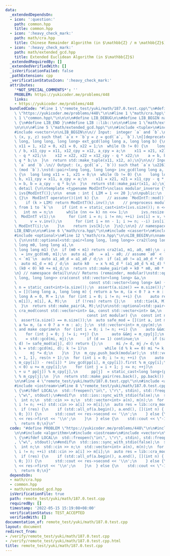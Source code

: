 ```yaml
---
data:
  _extendedDependsOn:
  - icon: ':question:'
    path: common.hpp
    title: common.hpp
  - icon: ':heavy_check_mark:'
    path: math/cra.hpp
    title: Chinese Remainder Algorithm (in $\mathbb{Z} / m \mathbb{Z}$)
  - icon: ':heavy_check_mark:'
    path: math/extended_gcd.hpp
    title: Extended Euclidean Algorithm (in $\mathbb{Z}$)
  _extendedRequiredBy: []
  _extendedVerifiedWith: []
  _isVerificationFailed: false
  _pathExtension: cpp
  _verificationStatusIcon: ':heavy_check_mark:'
  attributes:
    '*NOT_SPECIAL_COMMENTS*': ''
    PROBLEM: https://yukicoder.me/problems/448
    links:
    - https://yukicoder.me/problems/448
  bundledCode: "#line 1 \"remote_test/yuki/math/187.0.test.cpp\"\n#define PROBLEM\
    \ \"https://yukicoder.me/problems/448\"\n\n#line 1 \"math/cra.hpp\"\n\n\n\n#line\
    \ 1 \"common.hpp\"\n\n\n\n#define LIB_DEBUG\n\n#define LIB_BEGIN namespace lib\
    \ {\n#define LIB_END }\n#define LIB ::lib::\n\n\n#line 1 \"math/extended_gcd.hpp\"\
    \n\n\n\n#line 5 \"math/extended_gcd.hpp\"\n\n#include <tuple>\n#include <utility>\n\
    #include <vector>\n\nLIB_BEGIN\n\n// Input:  integer `a` and `b`.\n// Output:\
    \ (x, y, z) such that `a`x + `b`y = z = gcd(`a`, `b`).\n[[deprecated]] std::tuple<long\
    \ long, long long, long long> ext_gcd(long long a, long long b) {\n  long long\
    \ x11 = 1, x12 = 0, x21 = 0, x22 = 1;\n  while (b != 0) {\n    long long q = a\
    \ / b, x11_cpy = x11, x12_cpy = x12, a_cpy = a;\n    x11 = x21, x21 = x11_cpy\
    \ - q * x21;\n    x12 = x22, x22 = x12_cpy - q * x22;\n    a = b, b = a_cpy -\
    \ q * b;\n  }\n  return std::make_tuple(x11, x12, a);\n}\n\n// Input:  integer\
    \ `a` and `b`.\n// Output: (x, gcd(`a`, `b`)) such that `a`x \u2261 gcd(`a`, `b`)\
    \ (mod `b`).\nstd::pair<long long, long long> inv_gcd(long long a, long long b)\
    \ {\n  long long x11 = 1, x21 = 0;\n  while (b != 0) {\n    long long q = a /\
    \ b, x11_cpy = x11, a_cpy = a;\n    x11 = x21, x21 = x11_cpy - q * x21;\n    a\
    \ = b, b = a_cpy - q * b;\n  }\n  return std::make_pair(x11, a);\n}\n\nnamespace\
    \ detail {\n\ntemplate <typename ModIntT>\nclass modular_inverse {\n  std::vector<ModIntT>\
    \ ivs{ModIntT()};\n\n  enum : int { LIM = 1 << 20 };\n\npublic:\n  modular_inverse()\
    \ {}\n  ModIntT operator()(int k) {\n    // assume `ModIntT::mod()` is prime.\n\
    \    if (k > LIM) return ModIntT(k).inv();\n    // preprocess modular inverse\
    \ from 1 to `k`\n    if (int n = static_cast<int>(ivs.size()); n <= k) {\n   \
    \   int nn = n;\n      while (nn <= k) nn <<= 1;\n      ivs.resize(nn);\n    \
    \  ModIntT v(1);\n      for (int i = n; i != nn; ++i) ivs[i] = v, v *= ModIntT(i);\n\
    \      v = v.inv();\n      for (int i = nn - 1; i >= n; --i) ivs[i] *= v, v *=\
    \ ModIntT(i);\n    }\n    return ivs[k];\n  }\n};\n\n} // namespace detail\n\n\
    LIB_END\n\n\n#line 6 \"math/cra.hpp\"\n\n#include <cassert>\n#include <numeric>\n\
    #include <optional>\n#line 12 \"math/cra.hpp\"\n\nLIB_BEGIN\n\nnamespace detail\
    \ {\n\nstd::optional<std::pair<long long, long long>> cra2(long long a0, long\
    \ long m0, long long a1,\n                                                   \
    \ long long m1) {\n  if (m0 < m1) return cra2(a1, m1, a0, m0);\n  auto [x, d]\
    \  = inv_gcd(m0, m1);\n  auto a1_a0   = a1 - a0; // assume `a0` < `m0` and `a1`\
    \ < `m1`\n  auto a1_a0_d = a1_a0 / d;\n  if (a1_a0 != a1_a0_d * d) return {};\n\
    \  auto m1_d = m1 / d;\n  auto k0   = x % m1_d * (a1_a0_d % m1_d) % m1_d;\n  if\
    \ (k0 < 0) k0 += m1_d;\n  return std::make_pair(a0 + k0 * m0, m0 * m1_d);\n}\n\
    \n} // namespace detail\n\n// Returns (remainder, modular)\nstd::optional<std::pair<long\
    \ long, long long>> cra(const std::vector<long long> &a,\n                   \
    \                                const std::vector<long long> &m) {\n  const int\
    \ n = static_cast<int>(a.size());\n  assert(a.size() == m.size());\n  auto safe_mod\
    \ = [](long long a, long long m) { return a %= m, (a < 0 ? a + m : a); };\n  long\
    \ long A = 0, M = 1;\n  for (int i = 0; i != n; ++i) {\n    auto res = detail::cra2(safe_mod(a[i],\
    \ m[i]), m[i], A, M);\n    if (!res) return {};\n    std::tie(A, M) = res.value();\n\
    \  }\n  return std::make_pair(A, M);\n}\n\nstd::optional<std::pair<int, int>>\
    \ cra_mod(const std::vector<int> &a, const std::vector<int> &m,\n            \
    \                               const int modular) {\n  const int n = static_cast<int>(a.size());\n\
    \  assert(a.size() == m.size());\n  auto safe_mod = [](int a, int m) { return\
    \ a %= m, (a < 0 ? a + m : a); };\n  std::vector<int> m_cpy(m);\n  // check conflicts\
    \ and make coprime\n  for (int i = 0; i != n; ++i) {\n    auto &&mi = m_cpy[i];\n\
    \    for (int j = 0; j != i; ++j) {\n      auto &&mj = m_cpy[j];\n      auto d\
    \    = std::gcd(mi, mj);\n      if (d == 1) continue;\n      if (safe_mod(a[i],\
    \ d) != safe_mod(a[j], d)) return {};\n      mi /= d, mj /= d;\n      if (auto\
    \ k = std::gcd(mi, d); k != 1)\n        while (d % k == 0) mi *= k, d /= k;\n\
    \      mj *= d;\n    }\n  }\n  m_cpy.push_back(modular);\n  std::vector<int> pp(n\
    \ + 1, 1), res(n + 1);\n  for (int i = 0; i != n; ++i) {\n    auto u = (safe_mod(a[i],\
    \ m_cpy[i]) - res[i]) * inv_gcd(pp[i], m_cpy[i]).first % m_cpy[i];\n    if (u\
    \ < 0) u += m_cpy[i];\n    for (int j = i + 1; j <= n; ++j)\n      res[j] = (res[j]\
    \ + u * pp[j]) % m_cpy[j],\n      pp[j]  = static_cast<long long>(pp[j]) * m_cpy[i]\
    \ % m_cpy[j];\n  }\n  return std::make_pair(res.back(), pp.back());\n}\n\nLIB_END\n\
    \n\n#line 4 \"remote_test/yuki/math/187.0.test.cpp\"\n\n#include <algorithm>\n\
    #include <iostream>\n#line 8 \"remote_test/yuki/math/187.0.test.cpp\"\n\nint main()\
    \ {\n#ifdef LOCAL\n  std::freopen(\"in\", \"r\", stdin), std::freopen(\"out\"\
    , \"w\", stdout);\n#endif\n  std::ios::sync_with_stdio(false);\n  std::cin.tie(nullptr);\n\
    \  int n;\n  std::cin >> n;\n  std::vector<int> a(n), m(n);\n  for (int i = 0;\
    \ i != n; ++i) std::cin >> a[i] >> m[i];\n  auto res = lib::cra_mod(a, m, 1000000007);\n\
    \  if (res) {\n    if (std::all_of(a.begin(), a.end(), [](int n) { return n ==\
    \ 0; })) {\n      std::cout << res->second << '\\n';\n    } else {\n      std::cout\
    \ << res->first << '\\n';\n    }\n  } else {\n    std::cout << \"-1\\n\";\n  }\n\
    \  return 0;\n}\n"
  code: "#define PROBLEM \"https://yukicoder.me/problems/448\"\n\n#include \"math/cra.hpp\"\
    \n\n#include <algorithm>\n#include <iostream>\n#include <vector>\n\nint main()\
    \ {\n#ifdef LOCAL\n  std::freopen(\"in\", \"r\", stdin), std::freopen(\"out\"\
    , \"w\", stdout);\n#endif\n  std::ios::sync_with_stdio(false);\n  std::cin.tie(nullptr);\n\
    \  int n;\n  std::cin >> n;\n  std::vector<int> a(n), m(n);\n  for (int i = 0;\
    \ i != n; ++i) std::cin >> a[i] >> m[i];\n  auto res = lib::cra_mod(a, m, 1000000007);\n\
    \  if (res) {\n    if (std::all_of(a.begin(), a.end(), [](int n) { return n ==\
    \ 0; })) {\n      std::cout << res->second << '\\n';\n    } else {\n      std::cout\
    \ << res->first << '\\n';\n    }\n  } else {\n    std::cout << \"-1\\n\";\n  }\n\
    \  return 0;\n}"
  dependsOn:
  - math/cra.hpp
  - common.hpp
  - math/extended_gcd.hpp
  isVerificationFile: true
  path: remote_test/yuki/math/187.0.test.cpp
  requiredBy: []
  timestamp: '2022-05-15 15:19:08+08:00'
  verificationStatus: TEST_ACCEPTED
  verifiedWith: []
documentation_of: remote_test/yuki/math/187.0.test.cpp
layout: document
redirect_from:
- /verify/remote_test/yuki/math/187.0.test.cpp
- /verify/remote_test/yuki/math/187.0.test.cpp.html
title: remote_test/yuki/math/187.0.test.cpp
---
```

